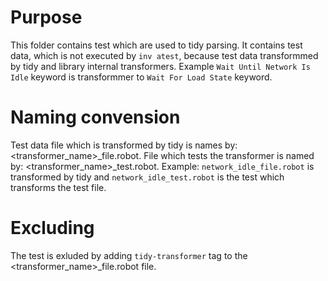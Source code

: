 # Purpose
This folder contains test which are used to tidy parsing. It contains test data, 
which is not executed by `inv atest`, because test data transformmed by tidy and
library internal transformers. Example `Wait Until Network Is Idle` keyword
is transformmer to `Wait For Load State` keyword.

# Naming convension
Test data file which is transformed by tidy is names by: 
<transformer_name>_file.robot. File which tests the transformer
is named by: <transformer_name>_test.robot. Example: 
`network_idle_file.robot` is transformed by tidy
and `network_idle_test.robot` is the test which transforms the test
file.

# Excluding 
The test is exluded by adding `tidy-transformer` tag to the 
<transformer_name>_file.robot file.
